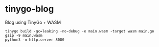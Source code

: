 # tinygo-blog
Blog using TinyGo + WASM
```
tinygo build -gc=leaking -no-debug -o main.wasm -target wasm main.go
gzip -9 main.wasm
python3 -m http.server 8080
```
